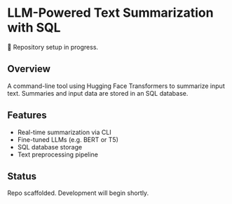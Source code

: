# LLM-Powered Text Summarization with SQL

🚧 Repository setup in progress.

## Overview
A command-line tool using Hugging Face Transformers to summarize input text. Summaries and input data are stored in an SQL database.

## Features
- Real-time summarization via CLI
- Fine-tuned LLMs (e.g. BERT or T5)
- SQL database storage
- Text preprocessing pipeline

## Status
Repo scaffolded. Development will begin shortly.
